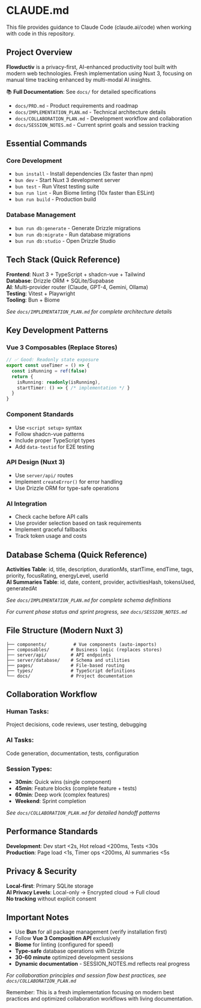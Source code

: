 # CLAUDE.md

This file provides guidance to Claude Code (claude.ai/code) when working with code in this repository.

## Project Overview

**Flowductiv** is a privacy-first, AI-enhanced productivity tool built with modern web technologies. Fresh implementation using Nuxt 3, focusing on manual time tracking enhanced by multi-modal AI insights.

📚 **Full Documentation**: See `docs/` for detailed specifications
- `docs/PRD.md` - Product requirements and roadmap
- `docs/IMPLEMENTATION_PLAN.md` - Technical architecture details  
- `docs/COLLABORATION_PLAN.md` - Development workflow and collaboration
- `docs/SESSION_NOTES.md` - Current sprint goals and session tracking

## Essential Commands

### Core Development
- `bun install` - Install dependencies (3x faster than npm)
- `bun dev` - Start Nuxt 3 development server
- `bun test` - Run Vitest testing suite
- `bun run lint` - Run Biome linting (10x faster than ESLint)
- `bun run build` - Production build

### Database Management
- `bun run db:generate` - Generate Drizzle migrations
- `bun run db:migrate` - Run database migrations
- `bun run db:studio` - Open Drizzle Studio

## Tech Stack (Quick Reference)

**Frontend**: Nuxt 3 + TypeScript + shadcn-vue + Tailwind  
**Database**: Drizzle ORM + SQLite/Supabase  
**AI**: Multi-provider router (Claude, GPT-4, Gemini, Ollama)  
**Testing**: Vitest + Playwright  
**Tooling**: Bun + Biome  

*See `docs/IMPLEMENTATION_PLAN.md` for complete architecture details*

## Key Development Patterns

### Vue 3 Composables (Replace Stores)
```typescript
// ✅ Good: Readonly state exposure
export const useTimer = () => {
  const isRunning = ref(false)
  return {
    isRunning: readonly(isRunning),
    startTimer: () => { /* implementation */ }
  }
}
```

### Component Standards
- Use `<script setup>` syntax
- Follow shadcn-vue patterns
- Include proper TypeScript types
- Add `data-testid` for E2E testing

### API Design (Nuxt 3)
- Use `server/api/` routes
- Implement `createError()` for error handling
- Use Drizzle ORM for type-safe operations

### AI Integration
- Check cache before API calls
- Use provider selection based on task requirements
- Implement graceful fallbacks
- Track token usage and costs

## Database Schema (Quick Reference)

**Activities Table**: id, title, description, durationMs, startTime, endTime, tags, priority, focusRating, energyLevel, userId  
**AI Summaries Table**: id, date, content, provider, activitiesHash, tokensUsed, generatedAt  

*See `docs/IMPLEMENTATION_PLAN.md` for complete schema definitions*

*For current phase status and sprint progress, see `docs/SESSION_NOTES.md`*

## File Structure (Modern Nuxt 3)
```
├── components/          # Vue components (auto-imports)
├── composables/        # Business logic (replaces stores)
├── server/api/         # API endpoints
├── server/database/    # Schema and utilities
├── pages/              # File-based routing
├── types/              # TypeScript definitions
└── docs/               # Project documentation
```

## Collaboration Workflow

### Human Tasks: 
Project decisions, code reviews, user testing, debugging

### AI Tasks: 
Code generation, documentation, tests, configuration

### Session Types:
- **30min**: Quick wins (single component)
- **45min**: Feature blocks (complete feature + tests)  
- **60min**: Deep work (complex features)
- **Weekend**: Sprint completion

*See `docs/COLLABORATION_PLAN.md` for detailed handoff patterns*

## Performance Standards

**Development**: Dev start <2s, Hot reload <200ms, Tests <30s  
**Production**: Page load <1s, Timer ops <200ms, AI summaries <5s  

## Privacy & Security

**Local-first**: Primary SQLite storage  
**AI Privacy Levels**: Local-only → Encrypted cloud → Full cloud  
**No tracking** without explicit consent  

## Important Notes

- Use **Bun** for all package management (verify installation first)
- Follow **Vue 3 Composition API** exclusively  
- **Biome** for linting (configured for speed)
- **Type-safe** database operations with Drizzle
- **30-60 minute** optimized development sessions
- **Dynamic documentation** - SESSION_NOTES.md reflects real progress

*For collaboration principles and session flow best practices, see `docs/COLLABORATION_PLAN.md`*

Remember: This is a fresh implementation focusing on modern best practices and optimized collaboration workflows with living documentation.